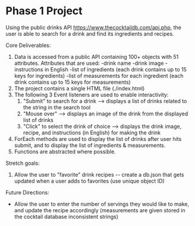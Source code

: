 # Phase 1 Project

Using the public drinks API https://www.thecocktaildb.com/api.php, the user is able to search for a drink and find its ingredients and recipes.

Core Deliverables:
1. Data is accessed from a public API containing 100+ objects with 51 attributes.
    Attributes that are used:
    -drink name
    -drink image
    -instructions in English
    -list of ingredients (each drink contains up to 15 keys for ingredients)
    -list of measurements for each ingredient (each drink contains up to 15 keys for measurements)
2. The project contains a single HTML file (./index.html)
3. The following 3 Event listeners are used to enable interactivity:
    1. "Submit" to search for a drink --> displays a list of drinks related to the string in the search tool
    2. "Mouse over" --> displays an image of the drink from the displayed list of drinks
    3. "Click" to select the drink of choice --> displays the drink image, recipe, and instructions (in English) for making the drink
4. ForEach methods are used to display the list of drinks after user hits submit, and to display the list of ingredients & measurements.
5. Functions are abstracted where possible.

Stretch goals:
1. Allow the user to "favorite" drink recipes -- create a db.json that gets updated when a user adds to favorites (use unique object ID)

Future Directions: 
- Allow the user to enter the number of servings they would like to make, and update the recipe accordingly (measurements are given stored in the cocktail database inconsistent strings)